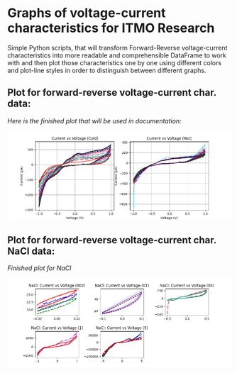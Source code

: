 # Graphs of voltage-current characteristics for ITMO Research 

Simple Python scripts, that will transform Forward-Reverse voltage-current characteristics into more readable and comprehensible DataFrame to work with and
then plot those characteristics one by one using different colors and plot-line styles in order to distinguish between different graphs.

## Plot for forward-reverse voltage-current char. data:

*Here is the finished plot that will be used in documentation:*

![](https://github.com/plugg1N/bacteria-itmo-research/blob/main/plot.png)


## Plot for forward-reverse voltage-current char. NaCl data:

*Finished plot for NaCl*

![](https://github.com/plugg1N/bacteria-itmo-research/blob/main/plot_nacl.png)
